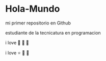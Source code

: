 # Hola-Mundo

mi primer repositorio en Github

estudiante de la tecnicatura en programacion 

i love 🍦 🍕 🐶

i love ⭐ 📖 🌙
